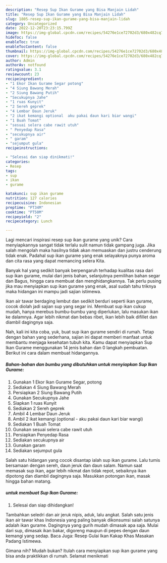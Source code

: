 ```yaml
---
description: "Resep Sup Ikan Gurame yang Bisa Manjain Lidah"
title: "Resep Sup Ikan Gurame yang Bisa Manjain Lidah"
slug: 1805-resep-sup-ikan-gurame-yang-bisa-manjain-lidah
category: Uncategorized
date: 2022-12-20T23:23:15.799Z
image: https://img-global.cpcdn.com/recipes/54276e1ce72702d3/680x482cq70/sup-ikan-gurame-foto-resep-utama.jpg
hideToc: false
enableToc: true
enableTocContent: false
thumbnail: https://img-global.cpcdn.com/recipes/54276e1ce72702d3/680x482cq70/sup-ikan-gurame-foto-resep-utama.jpg
cover: https://img-global.cpcdn.com/recipes/54276e1ce72702d3/680x482cq70/sup-ikan-gurame-foto-resep-utama.jpg
author: Admin
authorAv: notfound
ratingvalue: 3.1
reviewcount: 23
recipeingredient:
- "1 Ekor Ikan Gurame Segar potong"
- "4 Siung Bawang Merah"
- "2 Siung Bawang Putih"
- "Secukupnya Jahe"
- "1 ruas Kunyit"
- "2 Sereh geprek"
- "4 Lembar Daun Jeruk"
- "2 ikat kemangi optional  aku pakai daun kari biar wangi"
- "1 Buah Tomat"
- "sesuai selera cabe rawit utuh"
- " Penyedap Rasa"
- "secukupnya air"
- " garam"
- "sejumput gula"
recipeinstructions:

- "Selesai dan siap dinikmati!"
categories:
- Resep
tags:
- sup
- ikan
- gurame

katakunci: sup ikan gurame 
nutrition: 127 calories
recipecuisine: Indonesian
preptime: "PT34M"
cooktime: "PT50M"
recipeyield: "2"
recipecategory: Lunch

---
```





Lagi mencari inspirasi resep sup ikan gurame yang unik? Cara menyiapkannya sangat tidak terlalu sulit namun tidak gampang juga. Jika salah mengolah maka hasilnya tidak akan memuaskan dan justru cenderung tidak enak. Padahal sup ikan gurame yang enak selayaknya punya aroma dan cita rasa yang dapat memancing selera Kita.





Banyak hal yang sedikit banyak berpengaruh terhadap kualitas rasa dari sup ikan gurame, mulai dari jenis bahan, selanjutnya pemilihan bahan segar dan Bagus, hingga cara membuat dan menghidangkannya. Tak perlu pusing jika mau menyiapkan sup ikan gurame yang enak,      asal sudah tahu triknya maka hidangan ini mampu jadi sajian istimewa.














Ikan air tawar berdaging lembut dan sedikit berduri seperti ikan gurame, cocok diolah jadi sajian sup yang segar ini. Membuat sup ikan cukup mudah, hanya merebus bumbu-bumbu yang diperlukan, lalu masukan ikan ke dalamnya. Agar lebih nikmat dan bebas ribet, ikan lebih baik difillet dan diambil dagingnya saja.






Nah, kali ini kita coba, yuk, buat sup ikan gurame sendiri di rumah. Tetap dengan bahan yang sederhana, sajian ini dapat memberi manfaat untuk membantu menjaga kesehatan tubuh kita. Kamu dapat menyiapkan Sup Ikan Gurame menggunakan 14 jenis bahan dan 0 langkah pembuatan. Berikut ini cara dalam membuat hidangannya.

<!--inarticleads1-->

##### Bahan-bahan dan bumbu yang dibutuhkan untuk menyiapkan Sup Ikan Gurame:

1. Gunakan 1 Ekor Ikan Gurame Segar, potong
1. Sediakan 4 Siung Bawang Merah
1. Persiapkan 2 Siung Bawang Putih
1. Gunakan Secukupnya Jahe
1. Siapkan 1 ruas Kunyit
1. Sediakan 2 Sereh geprek
1. Ambil 4 Lembar Daun Jeruk
1. Ambil 2 ikat kemangi (optional - aku pakai daun kari biar wangi)
1. Sediakan 1 Buah Tomat
1. Gunakan sesuai selera cabe rawit utuh
1. Persiapkan  Penyedap Rasa
1. Sediakan secukupnya air
1. Gunakan  garam
1. Sediakan sejumput gula


Salah satu hidangan yang cocok disantap ialah sup ikan gurame. Lalu tumis bersamaan dengan sereh, daun jeruk dan daun salam. Namun saat memasak sup ikan, agar lebih nikmat dan tidak repot, sebaiknya ikan dipotong dan diambil dagingnya saja. Masukkan potongan ikan, masak hingga bahan matang. 

<!--inarticleads2-->

#####  untuk membuat Sup Ikan Gurame:


1. Selesai dan siap dihidangkan!

Tambahkan seledri dan air jeruk nipis, aduk, lalu angkat. Salah satu jenis ikan air tawar khas Indonesia yang paling banyak dikonsumsi salah satunya adalah ikan gurame. Dagingnya yang gurih mudah dimasak apa saja. Mulai dari sup, dimasak ikan bakar, digoreng maupun di pepes dengan daun kemangi yang sedap. Baca Juga: Resep Gulai Ikan Kakap Khas Masakan Padang Istimewa. 

Gimana nih? Mudah bukan? Itulah cara menyiapkan sup ikan gurame yang bisa anda praktikkan di rumah. Selamat menikmati
